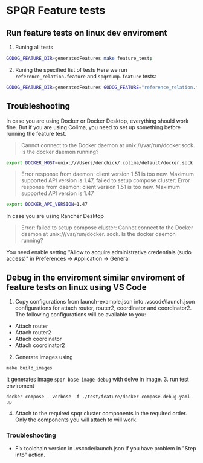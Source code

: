 # SPQR Feature tests

## Run feature tests on linux dev enviroment
1. Runing all tests
```bash
GODOG_FEATURE_DIR=generatedFeatures make feature_test; 
```
2. Runing the specified list of tests
Here we run `reference_relation.feature` and `spqrdump.feature` tests:
```bash
GODOG_FEATURE_DIR=generatedFeatures GODOG_FEATURE="reference_relation.feature;spqrdump.feature" make feature_test; 
```

## Troubleshooting

In case you are using Docker or Docker Desktop, everything should work fine. But if you are using Colima, you need to set up something before running the feature test.

> Cannot connect to the Docker daemon at unix:///var/run/docker.sock. Is the docker daemon running?

```bash
export DOCKER_HOST=unix:///Users/denchick/.colima/default/docker.sock
```

> Error response from daemon: client version 1.51 is too new. Maximum supported API version is 1.47, failed to setup compose cluster: Error response from daemon: client version 1.51 is too new. Maximum supported API version is 1.47

```bash
export DOCKER_API_VERSION=1.47
```

In case you are using Rancher Desktop 
> Error: failed to setup compose cluster: Cannot connect to the Docker daemon at unix:///var/run/docker. sock. Is the docker daemon running?

You need enable setting "Allow to acquire administrative credentials (sudo access)" in Preferences -> Application -> General


## Debug in the enviroment similar enviroment of feature tests on linux using VS Code
1. Copy configurations from launch-example.json into .vscode\launch.json configurations for attach router, router2, coordinator and coordinator2.
The following configurations will be available to you:
- Attach router
- Attach router2
- Attach coordinator
- Attach coordinator2
2. Generate images using 
```shell
make build_images
```
It generates image `spqr-base-image-debug` with delve in image.
3. run test enviroment
```shell
docker compose --verbose -f ./test/feature/docker-compose-debug.yaml up
```
4. Attach to the required spqr cluster components in the required order. Only the components you will attach to will work.

### Troubleshooting
- Fix toolchain version in .vscode\launch.json if you have problem in "Step into" action.